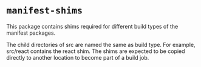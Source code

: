 # `manifest-shims`

This package contains shims required for different build types of the manifest packages.

The child directories of src are named the same as build type. For example, src/react contains the react shim. The shims are expected to be copied directly to another location to become part of a build job.
